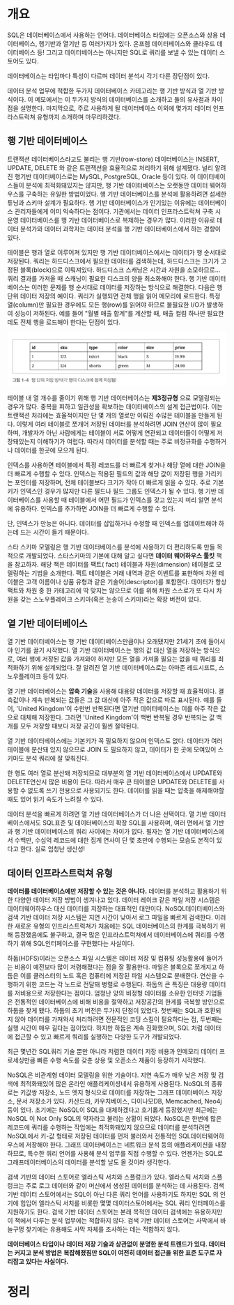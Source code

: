 <!-- Date: 2025-02-01 -->
<!-- Update Date: 2025-02-02 -->
<!-- File ID: 7804bb9c-5fbc-4670-9649-862b9198f171 -->
<!-- Author: Seoyeon Jang -->

# 개요

SQL은 데이터베이스에서 사용하는 언어다. 데이터베이스 타입에는 오픈소스와 상용 데이터베이스, 행기반과 열기반 등 여러가지가 있다. 온프렘 데이터베이스와 클라우드 데이터베이스 등! 그리고 데이터베이스는 아니지만
SQL로 쿼리를 보낼 수 있는 데이터 스토어도 있다.

데이터베이스는 타입마다 특성이 다르며 데이터 분석시 각기 다른 장단점이 있다.

데이터 분석 업무에 적합한 두가지 데이터베이스 카테고리는 행 기반 방식과 열 기반 방식이다. 이 메모에서는 이 두가지 방식의 데이터베이스를 소개하고 둘의 유사점과 차이점을 설명한다. 마지막으로, 주로 사용하게 될
데이터베이스 이외에 몇가지 데이터 인프라스트럭쳐 유형까지 소개하며 마무리하겠다.

## 행 기반 데이터베이스

트랜잭션 데이터베이스라고도 불리는 행 기반(row-store) 데이터베이스는 INSERT, UPDATE, DELETE 와 같은 트랜잭션을 효율적으로 처리하기 위해 설계됐다. 널리 알려진 행기반 데이터베이스로는
MySQL, PostgreSQL, Oracle 등이 있다. 이 데이터베이스들이 분석에 최적화돼있지는 않지만, 행 기반 데이터베이스는 오랫동안 데이터 웨어하우스를 구축하는 유일한 방법이었다. 행 기반 데이터베이스를
분석에 활용하려면 섬세한 튜닝과 스키마 설계가 필요하다. 행 기반 데이터베이스가 인기있는 이유에는 데이터베이스 관리자들에게 이미 익숙하다는 점이다. 기관에서는 데이터 인프라스트럭쳐 구축 시 운영 데이터베이스를 행
기반 데이터베이스로 복제하는 경우가 많다. 이러한 이유로 데이터 분석가와 데이터 과학자는 데이터 분석을 행 기반 데이터베이스에서 하는 경향이 있다.

테이블은 행과 열로 이루어져 있지만 행 기반 데이터베이스에서는 데이터가 행 순서대로 저장된다. 쿼리는 하드디스크에서 필요한 데이터를 검색하는데, 하드디스크는 크기가 고정된 블록(block)으로 이뤄져있다. 하드디스크
스캐닝은 시간과 자원을 소모하므로... 쿼리 결과를 가져올 때 스캐닝이 필요한 디스크의 양을 최소화해야 한다. 행 기반 데이터베이스는 이러한 문제를 행 순서대로 데이터를 저장하는 방식으로 해결한다. 다음은 행 단위
데이터 저장의 예이다. 쿼리가 실행되면 전체 행을 읽어 메모리에 로드한다. 특정 열(column)만 필요한 경우에도 모든 행(row)를 읽어야 하므로 불필요한 I/O가 발생하여 성능이 저하된다. 예를 들어 "월별
매출 합계"를 계산할 때, 매출 컬럼 하나만 필요한데도 전체 행을 로드해야 한다는 단점이 있다.

![](.1.3_데이터베이스_타입과_활용법_images/f1121eff.png)

테이블 내 열 개수를 줄이기 위해 행 기반 데이터베이스는 **제3정규형** 으로 모델링되는 경우가 많다. 중복을 피하고 일관성을 확보하는 데이터베이스의 설계 접근법이다. 이는 트랜잭션 처리에는 효율적이지만 단 몇
개의 열로만 이뤄진 수많은 테이블을 만들게 된다. 이렇게 여러 테이블로 쪼개어 저장된 데이터를 분석하려면 JOIN 연산이 많이 필요하며, 개발자가 아닌 사람에게는 테이블이 서로 어떻게 연관되고 데이터들이 어떻게
저장돼있는지 이해하기가 여럽다. 따라서 데이터를 분석할 때는 주로 비정규화를 수행하거나 데이터를 한곳에 모으게 된다.

인덱스를 사용하면 테이블에서 특정 레코드를 더 빠르게 찾거나 해당 열에 대한 JOIN을 더 빠르게 수행할 수 있다. 인덱스는 적용된 필드의 값과 해당 값이 저장된 행을 가리키는 포인터를 저장하며, 전체 테이블보다
크기가 작아 더 빠르게 읽을 수 있다. 주로 기본 키가 인덱스인 경우가 많지만 다른 필드나 필드 그룹도 인덱스가 될 수 있다. 행 기반 데이터베이스를 사용할 때 테이블에서 어떤 필드가 인덱스를 갖고 있는지 미리 알면
분석에 유용하다. 인덱스를 추가하면 JOIN을 더 빠르게 수행할 수 있다.

단, 인덱스가 만능은 아니다. 데이터를 삽입하거나 수정할 때 인덱스를 업데이트해야 하는데 드는 시간이 들기 때문이다.

스타 스키마 모델링은 행 기반 데이터베이스를 분석에 사용하기 더 편리하도록 만들 목적으로 개발되었다. 스타스키마의 기본에 대해 알고 싶다면 **데이터 웨어하우스 툴킷** 책을 참고하자. 해당 책은 데이터를 팩트(
fact) 테이블과 차원(dimension) 테이블로 모델링하는 기법을 소개한다. 팩트 테이블은 거래 내역과 같은 이벤트를 표현하며 차원 테이블은 고객 이름이나 상품 유형과 같은 기술어(descriptor)를
포함한다. 데이터가 항상 팩트와 차원 중 한 카테고리에 딱 맞지는 않으므로 이를 위해 차원 스스로가 또 다시 차원을 갖는 스노우플레이크 스키마(혹은 눈송이 스키마)라는 확장 버전이 있다.

## 열 기반 데이터베이스

열 기반 데이터베이스는 행 기반 데이터베이스만큼이나 오래됐지만 21세기 초에 들어서야 인기를 끌기 시작했다. 열 기반 데이터베이스는 행의 값 대신 열을 저장하는 방식으로, 여러 행에 저장된 값을 가져와야 하지만 모든
열을 가져올 필요는 없을 때 쿼리를 최적화하기 위해 설계되었다. 잘 알려진 열 기반 데이터베이스로는 아마존 레드시프트, 스노우플레이크 등이 있다.

열 기반 데이터베이스는 **압축 기술**을 사용해 대용량 데이터를 저장할 때 효율적이다. 결측값이나 계속 반복되는 값들은 그 값 대신에 아주 작은 값으로 따로 표시된다. 예를 들어, 'United Kingdom'이
수만번 반복된다면 열기반 데이터베이스는 이를 아주 작은 값으로 대체해 저장한다. 그러면 'United Kingdom'이 백번 반복될 경우 반복되는 값 백 개를 모두 저장할 때보다 저장 공긴이 훨씬 절약된다.

열 기반 데이터베이스에는 기본키가 꼭 필요하지 않으며 인덱스도 없다. 데이터가 여러 테이블에 분산돼 있지 않으므로 JOIN 도 필요하지 않고, 데이터가 한 곳에 모여있어 스키마도 분석 쿼리에 잘 맞춰진다.

한 행도 여러 열로 분산돼 저장되므로 대부분의 열 기반 데이터베이스에서 UPDATE와 DELETE연산시 많은 비용이 든다. 따라서 매우 큰 테이블은 UPDATE와 DELETE를 사용할 수 없도록 쓰기 전용으로
사용되기도 한다. 데이터를 읽을 때는 압축을 해제해야할 때도 있어 읽기 속도가 느려질 수 있다.

데이터 분석을 빠르게 하려면 열 기반 데이터베이스가 더 나은 선택이다. 열 기반 데이터베이스에서도 SQL표준 및 데이터베이스의 확장 SQL을 사용하며, 여러 면에서 열 기반과 행 기반 데이터베이스의 쿼리 사이에는
차이가 없다. 필자는 열 기반 데이터베이스에서 수백만, 수십억 레코드에 대한 집계 연사이 단 몇 초만에 수행되는 모습도 본적이 있다고 한다. 실로 엄청난 생산성!

## 데이터 인프라스트럭쳐 유형

**데이터를 데이터베이스에만 저장할 수 있는 것은 아니다.** 데이터를 분석하고 활용하기 위한 다양한 데이터 저장 방법이 생겨나고 있다. 데이터 레이크 같은 파일 저장 시스템은 데이터웨어하우스 대신 데이터를 저장하는
대표적인 대안이다. NoSQL데이터베이스와 검색 기반 데이터 저장 시스템은 지연 시간이 낮아서 로그 파일을 빠르게 검색한다. 이러한 새로운 유형의 인프라스트럭쳐가 처음에는 SQL 데이터베이스의 한계를 극복하기 위해
등장했음에도 불구하고, 결국 많은 인프라스트럭쳐에서 데이터베이스에 쿼리를 수행하기 위해 SQL인터페이스를 구현했다는 사실이다.

하둡(HDFS)이라는 오픈소스 파일 시스템은 데이터 저장 및 컴퓨팅 성능활용에 들어가는 비용이 예전보다 많이 저렴해졌다는 점을 잘 활용한다. 파일은 블록으로 쪼개지고 하둡은 이를 클러스터의 노드 혹은 컴퓨터에 저장된
파일 시스템으로 분배한다. 연산을 수행하기 위한 코드는 각 노드로 전달돼 병렬로 수행된다. 하둡의 큰 특징은 대용량 데이터를 저비용으로 저장한다는 점이다. 엄청난 양의 비정형 데이터를 소유한 인터넷 기업들은 전통적인
데이터베이스에 비해 비용을 절약하고 저장공간의 한게를 극복할 방안으로 하둡을 찾게 됐다. 하둡의 초기 버전은 두가지 단점이 있었다. 첫번째는 SQL과 호환되지 않아 데이터를 가져와서 처리하려면 전문적인 코딩 스킬이
필요하다는 점, 두번째는 실행 시간이 매우 길다는 점이었다. 하지만 하둡은 계속 진화했으며, SQL 처럼 데이터에 접근할 수 있고 빠르게 쿼리를 실행하는 다양한 도구가 개발되었다.

최근 몇년간 SQL쿼리 기술 뿐만 아니라 저렴한 데이터 저장 비용과 인메모리 데이터 프로세싱만큼 빠른 수행 속도를 갖춘 상용 및 오픈소스 제품이 등장하기 시작했다. 

NoSQL은 비관계형 데이터 모델링을 위한 기술이다. 지연 속도가 매우 낮은 저장 및 검색에 최적화돼있어 많은 온라인 애플리케이셩네서 유용하게 사용된다. NoSQL의 종류로는 키값쌍 저장소, 노드 엣지 형식으로 데이터를 저장하는 그래프 데이터베이스 저장소, 문서 저장소가 있다. 카산드라, 카우치베이스, 다이나모DB, Memcached, Neo4j등이 있다. 초기에는 NoSQL이 SQL을 대체하겠다고 호기롭게 등장했지만 최근에는 NoSQL 이 Not Only SQL의 약자라고 불리는 상황이 되었다. NoSQL은 한번에 많은 레코드에 쿼리를 수행하는 작업에는 최적화돼있지 않으므로 데이터를 분석하려면 NoSQL에서 키-값 형태로 저장된 데이터를 먼저 불러와서 전통적인 SQL데이터웨어하우스에 저장해야 한다. 그래프 데이터베이스는 네트워크 분석 등의 애플리케이션을 내장하므로, 특수한 쿼리 언어를 사용해 분석 업무를 직접 수행할 수 있다. 언젠가는 SQL로 그래프데이터베이스의 데이터를 분석할 날도 올 것이라 생각한다.

검색 기반의 데이터 스토어로 엘라스틱 서치와 스플렁크가 있다. 엘라스틱 서치와 스플렁크는 주로 로그 데이터와 같이 머신에서 생성된 데이터를 분석하는 데 사용된다. 검색 기반 데이터 스토어에서는 SQL이 아닌 다른 쿼리 언어를 사용하기도 하지만 SQL 의 인기에 힙입어 엘라스틱 서치를 비롯한 몇몇 데이터스토어에서는 SQL 쿼리 인터페이스를 지원하기도 한다. 검색 기반 데이터 스토어는 본래 목적인 데이터 검색에는 유용하지만 이 책에서 다루는 분석 업무에는 적합하지 않다. 검색 기반 데이터 스토어는 사막에서 바늘구멍 찾기에는 유용해도 사막 자체를 조사하는 데는 적합하지 않다.


**데이터베이스 타입이나 데이터 저장 기술과 상관없이 분명한 분석 트렌드가 있다. 데이터는 커지고 분석 방법은 복잡해졌짐만 SQL이 여전히 데이터 접근을 위한 표준 도구로 자리잡고 있다는 사실이다.** 
# 정리


